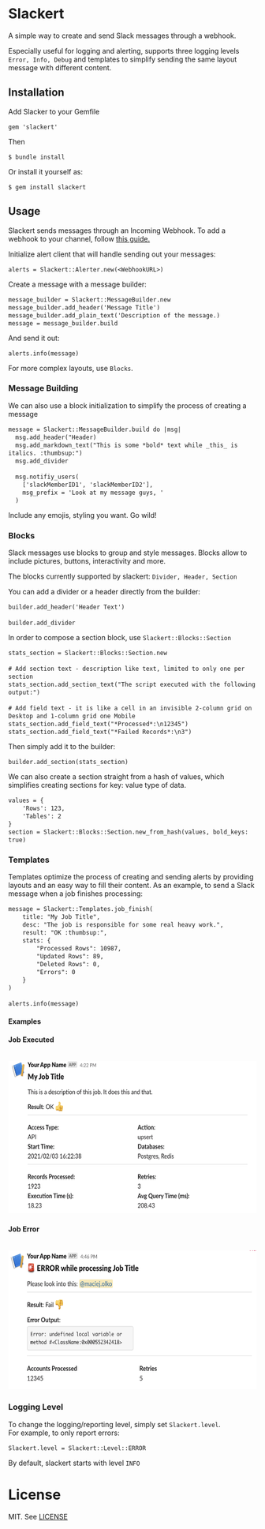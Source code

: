# Slackert

A simple way to create and send Slack messages through a webhook.

Especially useful for logging and alerting, supports three logging levels `Error, Info, Debug` and templates to simplify sending the same layout message with different content.

## Installation

Add Slacker to your Gemfile

    gem 'slackert'

Then

    $ bundle install

Or install it yourself as:

    $ gem install slackert

## Usage

Slackert sends messages through an Incoming Webhook. To add a webhook to your channel, follow [this guide.](https://api.slack.com/messaging/webhooks)

Initialize alert client that will handle sending out your messages:

    alerts = Slackert::Alerter.new(<WebhookURL>)

Create a message with a message builder:

    message_builder = Slackert::MessageBuilder.new
    message_builder.add_header('Message Title')
    message_builder.add_plain_text('Description of the message.)
    message = message_builder.build

And send it out:

    alerts.info(message)

For more complex layouts, use `Blocks`.

### Message Building

We can also use a block initialization to simplify the process of creating a message

    message = Slackert::MessageBuilder.build do |msg|
      msg.add_header("Header)
      msg.add_markdown_text("This is some *bold* text while _this_ is italics. :thumbsup:")
      msg.add_divider

      msg.notifiy_users(
        ['slackMemberID1', 'slackMemberID2'],
        msg_prefix = 'Look at my message guys, '
      )

Include any emojis, styling you want. Go wild!

### Blocks

Slack messages use blocks to group and style messages. Blocks allow to include pictures, buttons,
interactivity and more.

The blocks currently supported by slackert: `Divider, Header, Section`

You can add a divider or a header directly from the builder:

    builder.add_header('Header Text')

    builder.add_divider

In order to compose a section block, use `Slackert::Blocks::Section`

    stats_section = Slackert::Blocks::Section.new

    # Add section text - description like text, limited to only one per section
    stats_section.add_section_text("The script executed with the following output:")

    # Add field text - it is like a cell in an invisible 2-column grid on Desktop and 1-column grid one Mobile
    stats_section.add_field_text("*Processed*:\n12345")
    stats_section.add_field_text("*Failed Records*:\n3")

Then simply add it to the builder:

    builder.add_section(stats_section)

We can also create a section straight from a hash of values, which simplifies creating sections for key: value type of data.

    values = {
        'Rows': 123,
        'Tables': 2
    }
    section = Slackert::Blocks::Section.new_from_hash(values, bold_keys: true)

### Templates

Templates optimize the process of creating and sending alerts by providing layouts and an easy way to fill their content. As an example, to send a Slack message when a job finishes processing:

    message = Slackert::Templates.job_finish(
        title: "My Job Title",
        desc: "The job is responsible for some real heavy work.",
        result: "OK :thumbsup:",
        stats: {
            "Processed Rows": 10987,
            "Updated Rows": 89,
            "Deleted Rows": 0,
            "Errors": 0
        }
    )

    alerts.info(message)

#### Examples

#### Job Executed

<br>
<img src="https://raw.githubusercontent.com/braze-inc/braze-growth-shares-slackert/master/screenshots/job-executed.png" width="600" height="309">
<br>

#### Job Error

<br>
<img src="https://raw.githubusercontent.com/braze-inc/braze-growth-shares-slackert/master/screenshots/job-error.png" width="600" height="281">
<br>

### Logging Level

To change the logging/reporting level, simply set `Slackert.level`.  
For example, to only report errors:

    Slackert.level = Slackert::Level::ERROR

By default, slackert starts with level `INFO`

<!-- ## Development

After checking out the repo, run `bin/setup` to install dependencies. You can also run `bin/console` for an interactive prompt that will allow you to experiment.

To install this gem onto your local machine, run `bundle exec rake install`. To release a new version, update the version number in `version.rb`, and then run `bundle exec rake release`, which will create a git tag for the version, push git commits and the created tag, and push the `.gem` file to [rubygems.org](https://rubygems.org). -->

<!-- ## Contributing

Bug reports and pull requests are welcome on GitHub at # repo link -->

# License

MIT. See [LICENSE](LICENSE)
